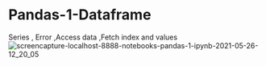 # Pandas-1-Dataframe
Series , Error ,Access data ,Fetch index and values
![screencapture-localhost-8888-notebooks-pandas-1-ipynb-2021-05-26-12_20_05](https://user-images.githubusercontent.com/82317107/119615622-3a842580-be1d-11eb-9b7a-1fe984b63ff7.png)
